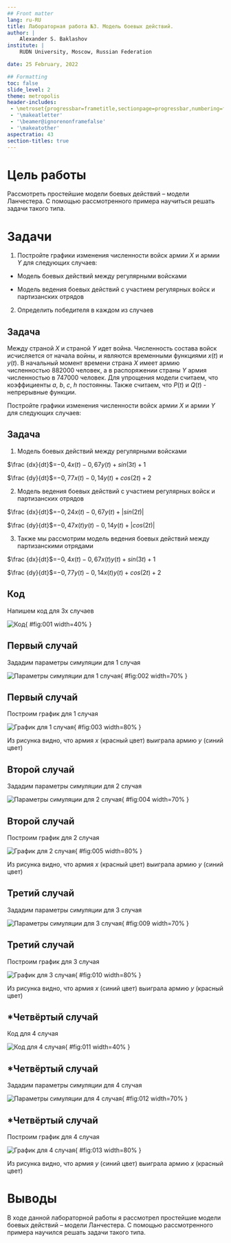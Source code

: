 ```yaml
---
## Front matter
lang: ru-RU
title: Лабораторная работа №3. Модель боевых действий.
author: |
	Alexander S. Baklashov
institute: |
	RUDN University, Moscow, Russian Federation

date: 25 February, 2022

## Formatting
toc: false
slide_level: 2
theme: metropolis
header-includes: 
 - \metroset{progressbar=frametitle,sectionpage=progressbar,numbering=fraction}
 - '\makeatletter'
 - '\beamer@ignorenonframefalse'
 - '\makeatother'
aspectratio: 43
section-titles: true
---
```


# Цель работы

Рассмотреть простейшие модели боевых действий – модели Ланчестера. С помощью рассмотренного примера научиться решать задачи такого типа.

# Задачи

1. Постройте графики изменения численности войск армии $X$ и армии $Y$ для
следующих случаев:

 - Модель боевых действий между регулярными войсками

 - Модель ведения боевых действий с участием регулярных войск и партизанских отрядов

2. Определить победителя в каждом из случаев

## Задача

Между страной $X$ и страной $Y$ идет война. Численность состава войск
исчисляется от начала войны, и являются временными функциями $x(t)$ и $y(t)$. В начальный момент времени страна $X$ имеет армию численностью $882 000$ человек, а в распоряжении страны $Y$ армия численностью в $747 000$ человек. Для упрощения модели считаем, что коэффициенты $a$, $b$, $c$, $h$ постоянны. Также считаем, что $P(t)$ и $Q(t)$ - непрерывные функции.

Постройте графики изменения численности войск армии $X$ и армии $Y$ для следующих случаев:

## Задача

1. Модель боевых действий между регулярными войсками

$\frac {dx}{dt}$=$-0,4x(t)-0,67y(t)+sin(3t)+1$

$\frac {dy}{dt}$=$-0,77x(t)-0,14y(t)+cos(2t)+2$

2. Модель ведения боевых действий с участием регулярных войск и
партизанских отрядов

$\frac {dx}{dt}$=$-0,24x(t)-0,67y(t)+|sin(2t)|$

$\frac {dy}{dt}$=$-0,47x(t)y(t)-0,14y(t)+|cos(2t)|$

3. Также мы рассмотрим модель ведения боевых действий между партизанскими отрядами

$\frac {dx}{dt}$=$-0,4x(t)-0,67x(t)y(t)+sin(3t)+1$

$\frac {dy}{dt}$=$-0,77y(t)-0,14x(t)y(t)+cos(2t)+2$

## Код

Напишем код для 3х случаев

![Код](image/1.png){ #fig:001 width=40% }

## Первый случай

Зададим параметры симуляции для 1 случая

![Параметры симуляции для 1 случая](image/2.png){ #fig:002 width=70% }

## Первый случай

Построим график для 1 случая

![График для 1 случая](image/3.png){ #fig:003 width=80% }

Из рисунка видно, что армия $x$ (красный цвет) выиграла армию $y$ (синий цвет)

## Второй случай

Зададим параметры симуляции для 2 случая

![Параметры симуляции для 2 случая](image/4.png){ #fig:004 width=70% }

## Второй случай

Построим график для 2 случая

![График для 2 случая](image/5.png){ #fig:005 width=80% }

Из рисунка видно, что армия $x$ (красный цвет) выиграла армию $y$ (синий цвет)

## Третий случай

Зададим параметры симуляции для 3 случая

![Параметры симуляции для 3 случая](image/9.png){ #fig:009 width=70% }

## Третий случай

Построим график для 3 случая

![График для 3 случая](image/10.png){ #fig:010 width=80% }

Из рисунка видно, что армия  $x$ (синий цвет) выиграла армию $y$ (красный цвет)

## *Четвёртый случай
Код для 4 случая 

![Код для 4 случая](image/11.png){ #fig:011 width=40% }

## *Четвёртый случай

Зададим параметры симуляции для 4 случая 

![Параметры симуляции для 4 случая](image/12.png){ #fig:012 width=70% }

## *Четвёртый случай

Построим график для 4 случая 

![График для 4 случая](image/13.png){ #fig:013 width=80% }

Из рисунка видно, что армия  $y$ (синий цвет) выиграла армию $x$ (красный цвет)

# Выводы

В ходе данной лабораторной работы я рассмотрел простейшие модели боевых действий – модели Ланчестера. С помощью рассмотренного примера научился решать задачи такого типа.